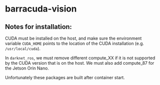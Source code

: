 # barracuda-vision

## Notes for installation:

CUDA must be installed on the host, and make sure the environment variable `CUDA_HOME` points to the location of the CUDA installation (e.g. `/usr/local/cuda`).

In `darknet_ros`, we must remove different compute_XX if it is not supported by the CUDA version that is on the host. We must also add compute_87 for the Jetson Orin Nano.

Unfortunately these packages are built after container start.